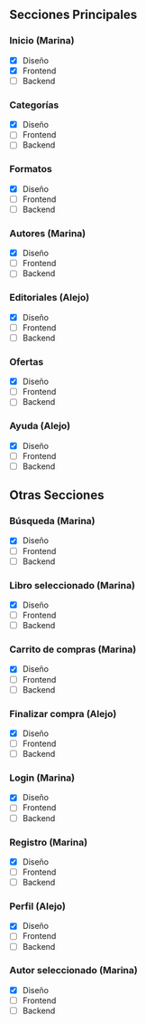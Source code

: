 ## Secciones Principales

### Inicio (Marina)

- [x] Diseño
- [x] Frontend
- [ ] Backend

### Categorías

- [x] Diseño
- [ ] Frontend
- [ ] Backend

### Formatos

- [x] Diseño
- [ ] Frontend
- [ ] Backend

### Autores (Marina)

- [x] Diseño
- [ ] Frontend
- [ ] Backend

### Editoriales (Alejo)

- [x] Diseño
- [ ] Frontend
- [ ] Backend

### Ofertas

- [x] Diseño
- [ ] Frontend
- [ ] Backend

### Ayuda (Alejo)

- [x] Diseño
- [ ] Frontend
- [ ] Backend

## Otras Secciones

### Búsqueda (Marina)

- [x] Diseño
- [ ] Frontend
- [ ] Backend

### Libro seleccionado (Marina)

- [x] Diseño
- [ ] Frontend
- [ ] Backend

### Carrito de compras (Marina)

- [x] Diseño
- [ ] Frontend
- [ ] Backend

### Finalizar compra (Alejo)

- [x] Diseño
- [ ] Frontend
- [ ] Backend

### Login (Marina)

- [x] Diseño
- [ ] Frontend
- [ ] Backend

### Registro (Marina)

- [x] Diseño
- [ ] Frontend
- [ ] Backend

### Perfil (Alejo)

- [x] Diseño
- [ ] Frontend
- [ ] Backend

### Autor seleccionado (Marina)

- [x] Diseño
- [ ] Frontend
- [ ] Backend
